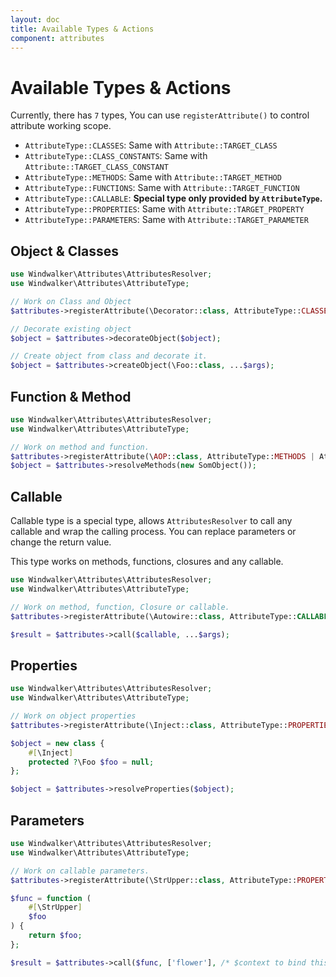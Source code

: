 ```yaml
---
layout: doc
title: Available Types & Actions
component: attributes
---
```


# Available Types & Actions

Currently, there has `7` types, You can use `registerAttribute()` to control attribute working scope.

- `AttributeType::CLASSES`: Same with `Attribute::TARGET_CLASS`
- `AttributeType::CLASS_CONSTANTS`: Same with `Attribute::TARGET_CLASS_CONSTANT`
- `AttributeType::METHODS`: Same with `Attribute::TARGET_METHOD`
- `AttributeType::FUNCTIONS`: Same with `Attribute::TARGET_FUNCTION`
- `AttributeType::CALLABLE`: **Special type only provided by `AttributeType`.**
- `AttributeType::PROPERTIES`: Same with `Attribute::TARGET_PROPERTY`
- `AttributeType::PARAMETERS`: Same with `Attribute::TARGET_PARAMETER`

## Object & Classes

```php
use Windwalker\Attributes\AttributesResolver;
use Windwalker\Attributes\AttributeType;

// Work on Class and Object
$attributes->registerAttribute(\Decorator::class, AttributeType::CLASSES);

// Decorate existing object
$object = $attributes->decorateObject($object);

// Create object from class and decorate it.
$object = $attributes->createObject(\Foo::class, ...$args);
```

## Function & Method

```php
use Windwalker\Attributes\AttributesResolver;
use Windwalker\Attributes\AttributeType;

// Work on method and function.
$attributes->registerAttribute(\AOP::class, AttributeType::METHODS | AttributeType::FUNCTIONS);
$object = $attributes->resolveMethods(new SomObject());
```

## Callable

Callable type is a special type, allows `AttributesResolver` to call any callable and
wrap the calling process. You can replace parameters or change the return value.

This type works on methods, functions, closures and any callable.

```php
use Windwalker\Attributes\AttributesResolver;
use Windwalker\Attributes\AttributeType;

// Work on method, function, Closure or callable.
$attributes->registerAttribute(\Autowire::class, AttributeType::CALLABLE);

$result = $attributes->call($callable, ...$args);
```

## Properties

```php
use Windwalker\Attributes\AttributesResolver;
use Windwalker\Attributes\AttributeType;

// Work on object properties
$attributes->registerAttribute(\Inject::class, AttributeType::PROPERTIES);

$object = new class {
    #[\Inject]
    protected ?\Foo $foo = null;
};

$object = $attributes->resolveProperties($object);
```

## Parameters

```php
use Windwalker\Attributes\AttributesResolver;
use Windwalker\Attributes\AttributeType;

// Work on callable parameters.
$attributes->registerAttribute(\StrUpper::class, AttributeType::PROPERTIES);

$func = function (
    #[\StrUpper]
    $foo    
) {
    return $foo;
};

$result = $attributes->call($func, ['flower'], /* $context to bind this */); // "FLOWER"
```
